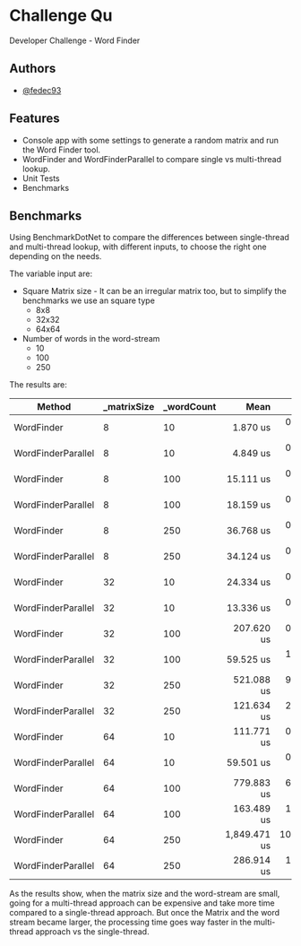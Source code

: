
# Challenge Qu

Developer Challenge - Word Finder



## Authors

- [@fedec93](https://www.github.com/fedec93)


## Features

- Console app with some settings to generate a random matrix and run the Word Finder tool.
- WordFinder and WordFinderParallel to compare single vs multi-thread lookup.
- Unit Tests
- Benchmarks

## Benchmarks

Using BenchmarkDotNet to compare the differences between single-thread and multi-thread lookup, with different inputs, to choose the right one depending on the needs.

The variable input are:
- Square Matrix size - It can be an irregular matrix too, but to simplify the benchmarks we use an square type
    - 8x8
    - 32x32
    - 64x64
- Number of words in the word-stream
    - 10
    - 100
    - 250

The results are:

| Method             | _matrixSize | _wordCount | Mean         | Error      | StdDev     | Allocated |
|------------------- |------------ |----------- |-------------:|-----------:|-----------:|----------:|
| WordFinder         | 8           | 10         |     1.870 us |  0.0215 us |  0.0201 us |   1.48 KB |
| WordFinderParallel | 8           | 10         |     4.849 us |  0.0760 us |  0.0674 us |  13.71 KB |
| WordFinder         | 8           | 100        |    15.111 us |  0.0710 us |  0.0630 us |   7.94 KB |
| WordFinderParallel | 8           | 100        |    18.159 us |  0.1276 us |  0.1131 us |  23.32 KB |
| WordFinder         | 8           | 250        |    36.768 us |  0.5684 us |  0.5317 us |  16.41 KB |
| WordFinderParallel | 8           | 250        |    34.124 us |  0.6672 us |  0.7416 us |  32.21 KB |
| WordFinder         | 32          | 10         |    24.334 us |  0.2365 us |  0.2097 us |   3.78 KB |
| WordFinderParallel | 32          | 10         |    13.336 us |  0.2400 us |  0.2245 us |  19.33 KB |
| WordFinder         | 32          | 100        |   207.620 us |  0.5167 us |  0.4580 us |  10.76 KB |
| WordFinderParallel | 32          | 100        |    59.525 us |  1.1084 us |  1.0368 us |  27.94 KB |
| WordFinder         | 32          | 250        |   521.088 us |  9.2111 us |  8.6161 us |  19.23 KB |
| WordFinderParallel | 32          | 250        |   121.634 us |  2.3715 us |  2.2183 us |  43.32 KB |
| WordFinder         | 64          | 10         |   111.771 us |  0.2613 us |  0.2444 us |  10.55 KB |
| WordFinderParallel | 64          | 10         |    59.501 us |  0.9758 us |  0.9128 us |  22.89 KB |
| WordFinder         | 64          | 100        |   779.883 us |  6.0212 us |  5.3377 us |  17.01 KB |
| WordFinderParallel | 64          | 100        |   163.489 us |  1.8852 us |  1.5742 us |   40.8 KB |
| WordFinder         | 64          | 250        | 1,849.471 us | 10.9335 us | 10.2272 us |  25.48 KB |
| WordFinderParallel | 64          | 250        |   286.914 us |  1.4856 us |  1.3170 us |  64.49 KB |

As the results show, when the matrix size and the word-stream are small, going for a multi-thread approach can be expensive and take more time compared to a single-thread approach. But once the Matrix and the word stream became larger, the processing time goes way faster in the multi-thread approach vs the single-thread.